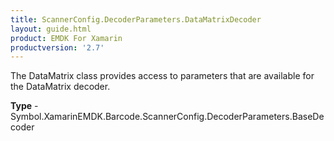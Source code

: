 ```yaml
---
title: ScannerConfig.DecoderParameters.DataMatrixDecoder
layout: guide.html 
product: EMDK For Xamarin 
productversion: '2.7' 
---
```

The DataMatrix class provides access to parameters that are available for the DataMatrix decoder.

**Type** - Symbol.XamarinEMDK.Barcode.ScannerConfig.DecoderParameters.BaseDecoder



